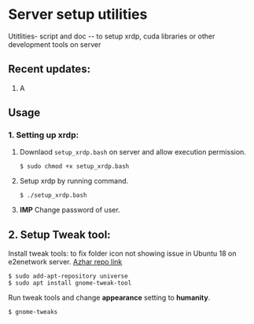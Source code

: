 # Server setup utilities
Utitlities- script and doc -- to setup xrdp, cuda libraries or other development tools on server

## Recent updates:

1. A
## Usage

### 1. Setting up xrdp:

1. Downlaod `setup_xrdp.bash` on server and allow execution permission.
   ```
   $ sudo chmod +x setup_xrdp.bash
   ```
   
2. Setup xrdp by running command.
   ```
   $ ./setup_xrdp.bash
   ```
   
3. **IMP** Change password of user. 


## 2. Setup Tweak tool:

   Install tweak tools: to fix folder icon not showing issue in Ubuntu 18 on e2enetwork server. [Azhar repo link](https://github.com/azroddin123/Setup_Learn/blob/master/Ubuntu%20Issues.)

   ```
   $ sudo add-apt-repository universe
   $ sudo apt install gnome-tweak-tool
   ```

   Run tweak tools and change **appearance** setting to **humanity**.

   ```
   $ gnome-tweaks
   ```
